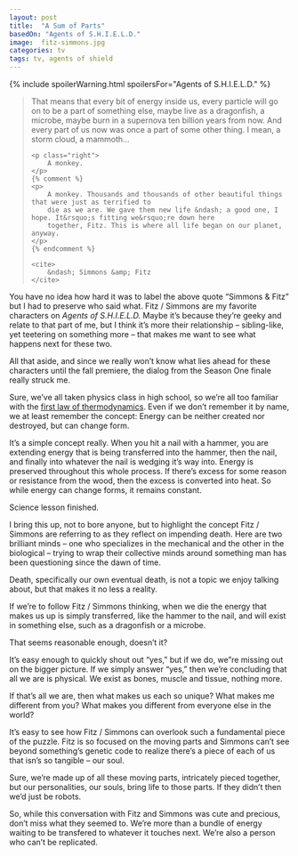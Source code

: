 ```yaml
---
layout: post
title:  "A Sum of Parts"
basedOn: "Agents of S.H.I.E.L.D."
image:  fitz-simmons.jpg
categories: tv
tags: tv, agents of shield
---
```


{% include spoilerWarning.html spoilersFor="Agents of S.H.I.E.L.D." %}

<blockquote>
    <p>
        That means that every bit of energy inside us, every particle will go on to be a part of 
        something else, maybe live as a dragonfish, a microbe, maybe burn in a supernova ten 
        billion years from now. And every part of us now was once a part of some other thing. 
        I mean, a storm cloud, a mammoth&hellip;
    </p>

    <p class="right">
        A monkey.
    </p>
    {% comment %}
    <p>
        A monkey. Thousands and thousands of other beautiful things that were just as terrified to 
        die as we are. We gave them new life &ndash; a good one, I hope. It&rsquo;s fitting we&rsquo;re down here 
        together, Fitz. This is where all life began on our planet, anyway. 
    </p>
    {% endcomment %}

    <cite>
        &ndash; Simmons &amp; Fitz
    </cite>
</blockquote>

You have no idea how hard it was to label the above quote &ldquo;Simmons &amp; Fitz&rdquo; but I had to preserve who said what. Fitz / Simmons are my favorite characters on <i>Agents of S.H.I.E.L.D.</i> Maybe it&rsquo;s because they&rsquo;re geeky and relate to that part of me, but I think it&rsquo;s more their relationship &ndash; sibling-like, yet teetering on something more &ndash; that makes me want to see what happens next for these two.

All that aside, and since we really won&rsquo;t know what lies ahead for these characters until the fall premiere, the dialog from the Season One finale really struck me.

Sure, we&rsquo;ve all taken physics class in high school, so we&rsquo;re all too familiar with the <a href="http://en.wikipedia.org/wiki/First_law_of_thermodynamics" target="_blank">first law of thermodynamics</a>. Even if we don&rsquo;t remember it by name, we at least remember the concept: Energy can be neither created nor destroyed, but can change form.

It&rsquo;s a simple concept really. When you hit a nail with a hammer, you are extending energy that is being transferred into the hammer, then the nail, and finally into whatever the nail is wedging it&rsquo;s way into. Energy is preserved throughout this whole process. If there&rsquo;s excess for some reason or resistance from the wood, then the excess is converted into heat. So while energy can change forms, it remains constant.

Science lesson finished.

I bring this up, not to bore anyone, but to highlight the concept Fitz / Simmons are referring to as they reflect on  impending death. Here are two brilliant minds &ndash; one who specializes in the mechanical and the other in the biological &ndash; trying to wrap their collective minds around something man has been questioning since the dawn of time.

Death, specifically our own eventual death, is not a topic we enjoy talking about, but that makes it no less a reality.

If we&rsquo;re to follow Fitz / Simmons thinking, when we die the energy that makes us up is simply transferred, like the hammer to the nail, and will exist in something else, such as a dragonfish or a microbe.

That seems reasonable enough, doesn&rsquo;t it?

It&rsquo;s easy enough to quickly shout out &ldquo;yes,&rdquo; but if we do, we&rdquo;re missing out on the bigger picture. If we simply answer &ldquo;yes,&rdquo; then we&rsquo;re concluding that all we are is physical. We exist as bones, muscle and tissue, nothing more.

If that&rsquo;s all we are, then what makes us each so unique? What makes me different from you? What makes you different from everyone else in the world?

It&rsquo;s easy to see how Fitz / Simmons can overlook such a fundamental piece of the puzzle. Fitz is so focused on the moving parts and Simmons can&rsquo;t see beyond something&rsquo;s genetic code to realize there&rsquo;s a piece of each of us that isn&rsquo;s so tangible &ndash; our soul.

Sure, we&rsquo;re made up of all these moving parts, intricately pieced together, but our personalities, our souls, bring life to those parts. If they didn&rsquo;t then we&rsquo;d just be robots.

So, while this conversation with Fitz and Simmons was cute and precious, don&rsquo;t miss what they seemed to. We&rsquo;re more than a bundle of energy waiting to be transfered to whatever it touches next. We&rsquo;re also a person who can&rsquo;t be replicated.
